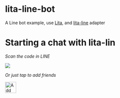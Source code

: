 # lita-line-bot

A Line bot example, use [Lita](https://lita.io), and [lita-line](https://github.com/aar0nTw/lita-line) adapter

# Starting a chat with lita-lin

_Scan the code in LINE_

<img src="http://qr-official.line.me/L/QID90V1gXP.png"/>

_Or just tap to add friends_

<a href="https://line.me/R/ti/p/%40hkd6745r"><img height="36" border="0" alt="Add Friends" src="https://scdn.line-apps.com/n/line_add_friends/btn/en.png"></a>
